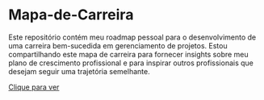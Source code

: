 # Mapa-de-Carreira
Este repositório contém meu roadmap pessoal para o desenvolvimento de uma carreira bem-sucedida em gerenciamento de projetos. Estou compartilhando este mapa de carreira para fornecer insights sobre meu plano de crescimento profissional e para inspirar outros profissionais que desejam seguir uma trajetória semelhante.

[Clique para ver](https://jessisouza03.github.io/Mapa-de-Carreira/)
